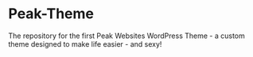 # Peak-Theme
The repository for the first Peak Websites WordPress Theme - a custom theme designed to make life easier - and sexy!
